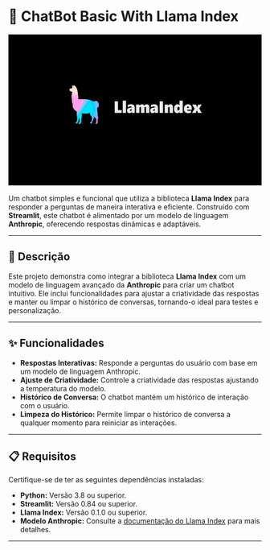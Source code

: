 # 🤖 ChatBot Basic With Llama Index

<div align="center">
  <img src="./llamaindex.webp" alt="LlamaIndex Logo" height="300">
</div>

Um chatbot simples e funcional que utiliza a biblioteca **Llama Index** para responder a perguntas de maneira interativa e eficiente. Construído com **Streamlit**, este chatbot é alimentado por um modelo de linguagem **Anthropic**, oferecendo respostas dinâmicas e adaptáveis.

---

## 📜 Descrição

Este projeto demonstra como integrar a biblioteca **Llama Index** com um modelo de linguagem avançado da **Anthropic** para criar um chatbot intuitivo. Ele inclui funcionalidades para ajustar a criatividade das respostas e manter ou limpar o histórico de conversas, tornando-o ideal para testes e personalização.

---

## ✨ Funcionalidades

- **Respostas Interativas:** Responde a perguntas do usuário com base em um modelo de linguagem Anthropic.
- **Ajuste de Criatividade:** Controle a criatividade das respostas ajustando a temperatura do modelo.
- **Histórico de Conversa:** O chatbot mantém um histórico de interação com o usuário.
- **Limpeza do Histórico:** Permite limpar o histórico de conversa a qualquer momento para reiniciar as interações.

---

## 📋 Requisitos

Certifique-se de ter as seguintes dependências instaladas:

- **Python:** Versão 3.8 ou superior.
- **Streamlit:** Versão 0.84 ou superior.
- **Llama Index:** Versão 0.1.0 ou superior.
- **Modelo Anthropic:** Consulte a [documentação do Llama Index](https://www.llamaindex.ai/) para mais detalhes.

---
